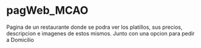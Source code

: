 # pagWeb_MCAO

Pagina de un restaurante donde se podra ver los platillos, 
sus precios, descripcion e imagenes de estos mismos.
Junto con una opcion para pedir a Domicilio
